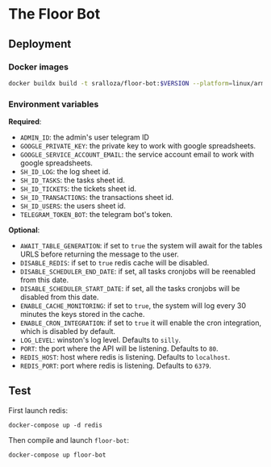 # The Floor Bot

## Deployment

### Docker images

```bash
docker buildx build -t sralloza/floor-bot:$VERSION --platform=linux/arm/v7,linux/amd64 --push .
```

### Environment variables

**Required**:

- `ADMIN_ID`: the admin's user telegram ID
- `GOOGLE_PRIVATE_KEY`: the private key to work with google spreadsheets.
- `GOOGLE_SERVICE_ACCOUNT_EMAIL`: the service account email to work with google spreadsheets.
- `SH_ID_LOG`: the log sheet id.
- `SH_ID_TASKS`: the tasks sheet id.
- `SH_ID_TICKETS`: the tickets sheet id.
- `SH_ID_TRANSACTIONS`: the transactions sheet id.
- `SH_ID_USERS`: the users sheet id.
- `TELEGRAM_TOKEN_BOT`: the telegram bot's token.

**Optional**:

- `AWAIT_TABLE_GENERATION`: if set to `true` the system will await for the tables URLS before returning the message to the user.
- `DISABLE_REDIS`: if set to `true` redis cache will be disabled.
- `DISABLE_SCHEDULER_END_DATE`: if set, all tasks cronjobs will be reenabled from this date.
- `DISABLE_SCHEDULER_START_DATE`: if set, all the tasks cronjobs will be disabled from this date.
- `ENABLE_CACHE_MONITORING`: if set to `true`, the system will log every 30 minutes the keys stored in the cache.
- `ENABLE_CRON_INTEGRATION`: if set to `true` it will enable the cron integration, which is disabled by default.
- `LOG_LEVEL`: winston's log level. Defaults to `silly`.
- `PORT`: the port where the API will be listening. Defaults to `80`.
- `REDIS_HOST`: host where redis is listening. Defaults to `localhost`.
- `REDIS_PORT`: port where redis is listening. Defaults to  `6379`.

## Test

First launch redis:

```shell
docker-compose up -d redis
```

Then compile and launch `floor-bot`:

```shell
docker-compose up floor-bot
```
